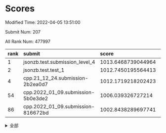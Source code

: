 # Scores

Modified Time: 2022-04-05 13:51:00

Submit Num: 207

All Rank Num: 477997

| rank |               submit               |       score        |       sigma        | pk_num |
| :--- | :--------------------------------- | :----------------- | :----------------- | :----- |
| 1    | jsonzb.test.submission_level_4     | 1013.6468739044964 | 0.8351694031814212 | 9239   |
| 2    | jsonzb.test.test_1                 | 1012.7450195564413 | 0.8483462859873594 | 9234   |
| 4    | cpp.21_12_24.submission-2b2ea0d7   | 1012.1719218202423 | 0.7919725108023196 | 9235   |
| 54   | cpp.2022_01_09.submission-5b0e3de2 | 1006.039326727214  | 0.7142609269640904 | 9238   |
| 86   | cpp.2022_01_09.submission-816672bd | 1002.8438289697741 | 0.7106789650332294 | 9232   |


<details>
<summary>全部</summary>

| rank |                 submit                 |       score        |       sigma        | pk_num |
| :--- | :------------------------------------- | :----------------- | :----------------- | :----- |
| 1    | jsonzb.test.submission_level_4         | 1013.6468739044964 | 0.8351694031814212 | 9239   |
| 2    | jsonzb.test.test_1                     | 1012.7450195564413 | 0.8483462859873594 | 9234   |
| 3    | gobigger.level_3.submission_level_3_10 | 1012.4317153976787 | 0.7744470722096966 | 9240   |
| 4    | cpp.21_12_24.submission-2b2ea0d7       | 1012.1719218202423 | 0.7919725108023196 | 9235   |
| 5    | gobigger.level_3.submission_level_3_7  | 1011.7345665990069 | 0.7753014014013124 | 9235   |
| 6    | gobigger.level_3.submission_level_3_39 | 1011.7010057821897 | 0.7559328431863059 | 9237   |
| 7    | gobigger.level_3.submission_level_3_48 | 1011.5617989052041 | 0.774495659762366  | 9242   |
| 8    | gobigger.level_3.submission_level_3_36 | 1011.3389492420804 | 0.7640458959477229 | 9233   |
| 9    | gobigger.level_3.submission_level_3_12 | 1011.3053764919965 | 0.798073024157237  | 9240   |
| 10   | gobigger.level_3.submission_level_3_43 | 1011.1923713311645 | 0.7910417033364671 | 9235   |
| 11   | gobigger.level_3.submission_level_3_13 | 1011.1795110414809 | 0.7809117630443105 | 9242   |
| 12   | gobigger.level_3.submission_level_3_21 | 1011.0956584683108 | 0.7502258082116966 | 9233   |
| 13   | gobigger.level_3.submission_level_3_22 | 1010.8973017596295 | 0.7608402879874459 | 9236   |
| 14   | gobigger.level_3.submission_level_3_5  | 1010.8787758438061 | 0.7787628938914521 | 9233   |
| 15   | gobigger.level_3.submission_level_3_19 | 1010.8733838434053 | 0.7754712135277846 | 9243   |
| 16   | gobigger.level_3.submission_level_3_42 | 1010.8388471031969 | 0.7658603307828643 | 9235   |
| 17   | gobigger.level_3.submission_level_3_4  | 1010.8336577599366 | 0.7626131017520463 | 9237   |
| 18   | gobigger.level_3.submission_level_3_16 | 1010.7216868532873 | 0.7672064105393771 | 9237   |
| 19   | gobigger.level_3.submission_level_3_8  | 1010.7207043589791 | 0.7738468802115018 | 9239   |
| 20   | gobigger.level_3.submission_level_3_11 | 1010.7053439518245 | 0.7552842844687834 | 9236   |
| 21   | gobigger.level_3.submission_level_3_17 | 1010.6269728096821 | 0.7534966816023355 | 9236   |
| 22   | gobigger.level_3.submission_level_3_20 | 1010.5438777648183 | 0.7462905677685848 | 9237   |
| 23   | gobigger.level_3.submission_level_3_2  | 1010.3926026795127 | 0.782222213295253  | 9234   |
| 24   | gobigger.level_3.submission_level_3_35 | 1010.3837759890502 | 0.766434904882309  | 9240   |
| 25   | gobigger.level_3.submission_level_3_25 | 1010.2670313663806 | 0.7514253843851937 | 9240   |
| 26   | gobigger.level_3.submission_level_3_41 | 1010.1616379388473 | 0.7887491867624372 | 9228   |
| 27   | gobigger.level_3.submission_level_3_49 | 1010.1607207333417 | 0.772408791485457  | 9234   |
| 28   | gobigger.level_3.submission_level_3_29 | 1010.1144850812965 | 0.7725268126115625 | 9231   |
| 29   | gobigger.level_3.submission_level_3_14 | 1010.105973038148  | 0.7598595775593696 | 9241   |
| 30   | gobigger.level_3.submission_level_3_26 | 1009.9695653216522 | 0.7556869632602968 | 9229   |
| 31   | gobigger.level_3.submission_level_3_18 | 1009.960237886793  | 0.7517219982375419 | 9238   |
| 32   | gobigger.level_3.submission_level_3_31 | 1009.9504868816692 | 0.7651084761668572 | 9236   |
| 33   | gobigger.level_3.submission_level_3_47 | 1009.9169497248581 | 0.7655660472164211 | 9237   |
| 34   | gobigger.level_3.submission_level_3_40 | 1009.8926019039425 | 0.7690518314418394 | 9237   |
| 35   | gobigger.level_3.submission_level_3_1  | 1009.8439086089357 | 0.7575023431283838 | 9233   |
| 36   | gobigger.level_3.submission_level_3_28 | 1009.7521412827215 | 0.731622674558348  | 9235   |
| 37   | gobigger.level_3.submission_level_3_45 | 1009.7211991494911 | 0.740794341053274  | 9238   |
| 38   | gobigger.level_3.submission_level_3_37 | 1009.7205405059433 | 0.7615619191777944 | 9237   |
| 39   | gobigger.level_3.submission_level_3_0  | 1009.7149817410482 | 0.7774989545491713 | 9237   |
| 40   | gobigger.level_3.submission_level_3_27 | 1009.689033548871  | 0.7820393882277896 | 9234   |
| 41   | gobigger.level_3.submission_level_3_46 | 1009.5934090429109 | 0.7468779019628631 | 9235   |
| 42   | gobigger.level_3.submission_level_3_32 | 1009.5662542665929 | 0.7565965148278494 | 9237   |
| 43   | gobigger.level_3.submission_level_3_38 | 1009.4299233920227 | 0.7508696726273482 | 9232   |
| 44   | gobigger.level_3.submission_level_3_44 | 1009.2046869361977 | 0.7500886760221677 | 9237   |
| 45   | gobigger.level_3.submission_level_3_3  | 1009.1759886307071 | 0.7394889081492827 | 9235   |
| 46   | gobigger.level_3.submission_level_3_6  | 1009.0963683238901 | 0.7550723652848126 | 9239   |
| 47   | gobigger.level_3.submission_level_3_15 | 1009.0048779053602 | 0.7694302737927055 | 9236   |
| 48   | gobigger.level_3.submission_level_3_9  | 1008.9354771933299 | 0.7556841401242471 | 9234   |
| 49   | gobigger.level_3.submission_level_3_23 | 1008.922356527252  | 0.7477096716851498 | 9236   |
| 50   | gobigger.level_3.submission_level_3_24 | 1008.9063571720583 | 0.7318161272558003 | 9235   |
| 51   | gobigger.level_3.submission_level_3_34 | 1007.7352222118125 | 0.7562514065672461 | 9236   |
| 52   | gobigger.level_3.submission_level_3_33 | 1007.5541205487314 | 0.7364569096761941 | 9232   |
| 53   | gobigger.level_3.submission_level_3_30 | 1007.2419018425388 | 0.7358049679562407 | 9233   |
| 54   | cpp.2022_01_09.submission-5b0e3de2     | 1006.039326727214  | 0.7142609269640904 | 9238   |
| 55   | gobigger.level_1.submission_level_1_24 | 1004.6159852312104 | 0.7224913951276033 | 9239   |
| 56   | gobigger.level_1.submission_level_1_3  | 1004.5653110235111 | 0.7298765065663406 | 9233   |
| 57   | gobigger.level_1.submission_level_1_34 | 1004.1744601290878 | 0.7167343696299109 | 9240   |
| 58   | gobigger.level_1.submission_level_1_0  | 1004.0577812668125 | 0.7269340510235542 | 9235   |
| 59   | gobigger.level_1.submission_level_1_29 | 1004.007394225638  | 0.7173430250112794 | 9241   |
| 60   | gobigger.level_1.submission_level_1_26 | 1003.9796182896488 | 0.7155362927539384 | 9234   |
| 61   | gobigger.level_1.submission_level_1_23 | 1003.976617210401  | 0.7195438498325202 | 9236   |
| 62   | gobigger.level_1.submission_level_1_42 | 1003.9430348554821 | 0.6997733854511781 | 9238   |
| 63   | gobigger.level_1.submission_level_1_40 | 1003.8190514422065 | 0.7065699973570412 | 9239   |
| 64   | gobigger.level_1.submission_level_1_32 | 1003.7774493315226 | 0.7206719552851026 | 9235   |
| 65   | gobigger.level_1.submission_level_1_22 | 1003.7306392863826 | 0.71153225059216   | 9238   |
| 66   | gobigger.level_1.submission_level_1_13 | 1003.6598436538368 | 0.7228303097002713 | 9242   |
| 67   | gobigger.level_1.submission_level_1_43 | 1003.6413241363981 | 0.7080079339041983 | 9229   |
| 68   | gobigger.level_1.submission_level_1_17 | 1003.5192381170183 | 0.7045668856955447 | 9242   |
| 69   | gobigger.level_1.submission_level_1_36 | 1003.509605342665  | 0.7239619763740962 | 9239   |
| 70   | gobigger.level_1.submission_level_1_16 | 1003.3510863566337 | 0.728989195030969  | 9237   |
| 71   | gobigger.level_1.submission_level_1_21 | 1003.342314031779  | 0.71286030873247   | 9237   |
| 72   | gobigger.level_1.submission_level_1_28 | 1003.3302569686141 | 0.7165917568261913 | 9234   |
| 73   | gobigger.level_1.submission_level_1_30 | 1003.3146539216025 | 0.7095315455734388 | 9237   |
| 74   | gobigger.level_1.submission_level_1_35 | 1003.2413477121592 | 0.7192375921500173 | 9241   |
| 75   | gobigger.level_1.submission_level_1_25 | 1003.2383413338781 | 0.7257532905196882 | 9235   |
| 76   | gobigger.level_1.submission_level_1_37 | 1003.2235539930374 | 0.6999961932172316 | 9236   |
| 77   | gobigger.level_1.submission_level_1_6  | 1003.1644354232179 | 0.7286789676604299 | 9236   |
| 78   | gobigger.level_1.submission_level_1_45 | 1003.1528300453251 | 0.7117845175512898 | 9235   |
| 79   | gobigger.level_1.submission_level_1_39 | 1003.1494254501763 | 0.7199430435795321 | 9239   |
| 80   | gobigger.level_1.submission_level_1_33 | 1003.1396276840393 | 0.7221065020297527 | 9237   |
| 81   | gobigger.level_1.submission_level_1_46 | 1003.1342372714942 | 0.7133558171867044 | 9233   |
| 82   | gobigger.level_1.submission_level_1_1  | 1003.0433340543862 | 0.7035893268111467 | 9233   |
| 83   | gobigger.level_1.submission_level_1_41 | 1002.9318338885059 | 0.7179415299426394 | 9235   |
| 84   | gobigger.level_1.submission_level_1_11 | 1002.9239771193094 | 0.7205214831999964 | 9239   |
| 85   | gobigger.level_1.submission_level_1_15 | 1002.8998855989169 | 0.7065176352159303 | 9235   |
| 86   | cpp.2022_01_09.submission-816672bd     | 1002.8438289697741 | 0.7106789650332294 | 9232   |
| 87   | gobigger.level_1.submission_level_1_2  | 1002.7701022247968 | 0.718518478538643  | 9235   |
| 88   | gobigger.level_1.submission_level_1_47 | 1002.7592069225487 | 0.7185536397895911 | 9235   |
| 89   | gobigger.level_1.submission_level_1_48 | 1002.7263001020787 | 0.7145845536229444 | 9239   |
| 90   | gobigger.level_1.submission_level_1_10 | 1002.7133762910265 | 0.7101500600715065 | 9235   |
| 91   | gobigger.level_1.submission_level_1_20 | 1002.7021117993696 | 0.7169235095545761 | 9237   |
| 92   | gobigger.level_1.submission_level_1_18 | 1002.6733681346859 | 0.7155549551266415 | 9233   |
| 93   | gobigger.level_1.submission_level_1_38 | 1002.6531308950399 | 0.6986626189294576 | 9240   |
| 94   | gobigger.level_1.submission_level_1_31 | 1002.6463472318538 | 0.7220354177339734 | 9236   |
| 95   | gobigger.level_1.submission_level_1_7  | 1002.6218663925966 | 0.7057140237237451 | 9240   |
| 96   | gobigger.level_1.submission_level_1_4  | 1002.6102340950102 | 0.7143496803306075 | 9237   |
| 97   | gobigger.level_1.submission_level_1_9  | 1002.583609078325  | 0.7076909813426917 | 9238   |
| 98   | gobigger.level_1.submission_level_1_19 | 1002.3970493028839 | 0.7070590730746522 | 9234   |
| 99   | gobigger.level_1.submission_level_1_8  | 1002.1813238026355 | 0.7226563664342247 | 9230   |
| 100  | gobigger.level_1.submission_level_1_49 | 1002.0867749223208 | 0.7184166637585985 | 9236   |
| 101  | gobigger.level_1.submission_level_1_44 | 1002.0769356629529 | 0.7195200572411236 | 9243   |
| 102  | gobigger.level_1.submission_level_1_14 | 1002.0627255352904 | 0.708925711391954  | 9237   |
| 103  | gobigger.level_1.submission_level_1_5  | 1001.9594527910216 | 0.7189180990432544 | 9233   |
| 104  | gobigger.level_1.submission_level_1_27 | 1001.842613582851  | 0.7048814844126727 | 9237   |
| 105  | gobigger.level_1.submission_level_1_12 | 1001.2212575852612 | 0.7080988825753618 | 9239   |
| 106  | gobigger.random.submission_random_39   | 997.1756901388935  | 0.7086675667339957 | 9236   |
| 107  | gobigger.random.submission_random_35   | 997.1431293283041  | 0.7118525037412647 | 9242   |
| 108  | gobigger.random.submission_random_3    | 997.0008566249769  | 0.7008084983369962 | 9233   |
| 109  | gobigger.random.submission_random_12   | 996.856307319451   | 0.7018730037274695 | 9240   |
| 110  | gobigger.random.submission_random_27   | 996.8348995681077  | 0.7043842231436811 | 9238   |
| 111  | gobigger.random.submission_random_23   | 996.8192513236586  | 0.7019680758865471 | 9242   |
| 112  | gobigger.random.submission_random_14   | 996.7507772467694  | 0.7026764689510057 | 9236   |
| 113  | gobigger.random.submission_random_8    | 996.7321864026022  | 0.7106592923778222 | 9238   |
| 114  | gobigger.random.submission_random_41   | 996.7173117502496  | 0.725776602345531  | 9235   |
| 115  | gobigger.random.submission_random_20   | 996.6586635709208  | 0.700559938138581  | 9240   |
| 116  | gobigger.random.submission_random_2    | 996.5664497844111  | 0.6999277023667094 | 9241   |
| 117  | gobigger.random.submission_random_13   | 996.5312532307846  | 0.7040018725809615 | 9236   |
| 118  | gobigger.random.submission_random_37   | 996.5148442160187  | 0.7160344080410316 | 9241   |
| 119  | gobigger.random.submission_random_10   | 996.4194966612059  | 0.7072700080436851 | 9241   |
| 120  | gobigger.random.submission_random_6    | 996.391264992146   | 0.7090777413878517 | 9237   |
| 121  | gobigger.random.submission_random_19   | 996.3622637918685  | 0.6990726418497786 | 9237   |
| 122  | gobigger.random.submission_random_43   | 996.3510467415762  | 0.7003935422412859 | 9238   |
| 123  | gobigger.random.submission_random_1    | 996.3397949786474  | 0.7176265101585418 | 9239   |
| 124  | gobigger.random.submission_random_24   | 996.3138608745978  | 0.7078377746815285 | 9240   |
| 125  | gobigger.random.submission_random_32   | 996.3064248810347  | 0.7004368457904957 | 9243   |
| 126  | gobigger.random.submission_random_11   | 996.3057999878736  | 0.6960633984339707 | 9240   |
| 127  | gobigger.random.submission_random_38   | 996.2887902367963  | 0.7124485865950907 | 9239   |
| 128  | gobigger.random.submission_random_31   | 996.2777270386906  | 0.7098983445584979 | 9236   |
| 129  | gobigger.random.submission_random_22   | 996.2320843545027  | 0.711691900646734  | 9239   |
| 130  | gobigger.random.submission_random_36   | 996.2135921074722  | 0.7067008191190788 | 9236   |
| 131  | gobigger.random.submission_random_4    | 996.1872609278744  | 0.7072683981996463 | 9236   |
| 132  | gobigger.random.submission_random_0    | 996.148351261254   | 0.7115857579141662 | 9235   |
| 133  | gobigger.random.submission_random_49   | 996.1400869126711  | 0.6994262666687411 | 9237   |
| 134  | gobigger.random.submission_random_16   | 996.1090645264547  | 0.7082622631234469 | 9236   |
| 135  | gobigger.random.submission_random_25   | 996.0645670083679  | 0.7075453543990841 | 9238   |
| 136  | gobigger.random.submission_random_34   | 996.0039002362353  | 0.716407315147209  | 9236   |
| 137  | gobigger.random.submission_random_26   | 995.9736252677839  | 0.7178331053805308 | 9240   |
| 138  | gobigger.random.submission_random_45   | 995.8363221683892  | 0.7013918727652527 | 9234   |
| 139  | gobigger.random.submission_random_44   | 995.8130930893025  | 0.6988407731993215 | 9238   |
| 140  | gobigger.random.submission_random_18   | 995.7302301288369  | 0.7083046667998724 | 9239   |
| 141  | gobigger.random.submission_random_7    | 995.7264604724948  | 0.7292817518245222 | 9236   |
| 142  | gobigger.random.submission_random_28   | 995.6990098657868  | 0.6896000350653334 | 9237   |
| 143  | gobigger.random.submission_random_42   | 995.6664848565084  | 0.7108789697602332 | 9234   |
| 144  | gobigger.random.submission_random_30   | 995.6219466584696  | 0.719081636964931  | 9234   |
| 145  | gobigger.random.submission_random_17   | 995.5483816739865  | 0.7129898157795941 | 9239   |
| 146  | gobigger.random.submission_random_29   | 995.5277249423332  | 0.7198402891583213 | 9235   |
| 147  | gobigger.random.submission_random_15   | 995.4972282812001  | 0.7025591360786684 | 9238   |
| 148  | gobigger.random.submission_random_5    | 995.4718010919718  | 0.7215461877349355 | 9233   |
| 149  | gobigger.random.submission_random_46   | 995.4048265211507  | 0.7256429157958654 | 9234   |
| 150  | gobigger.random.submission_random_33   | 995.240380416654   | 0.720447503321403  | 9236   |
| 151  | gobigger.random.submission_random_9    | 995.1864692604167  | 0.7118026061856727 | 9239   |
| 152  | gobigger.random.submission_random_40   | 995.159752856733   | 0.7212893517535259 | 9236   |
| 153  | gobigger.random.submission_random_21   | 995.1136335630993  | 0.7035321845833727 | 9235   |
| 154  | gobigger.random.submission_random_48   | 994.8526330047183  | 0.7219544682094872 | 9230   |
| 155  | gobigger.random.submission_random_47   | 994.4142432577154  | 0.7192893508983048 | 9239   |
| 156  | gobigger.level_2.submission_level_2_26 | 994.0141000002668  | 0.7369717801570024 | 9234   |
| 157  | gobigger.level_2.submission_level_2_28 | 993.9318928156307  | 0.722357030531323  | 9237   |
| 158  | gobigger.level_2.submission_level_2_0  | 993.849513659739   | 0.7361167253878742 | 9239   |
| 159  | gobigger.level_2.submission_level_2_18 | 993.5634062714417  | 0.7182407163085949 | 9238   |
| 160  | gobigger.level_2.submission_level_2_6  | 993.3593094639298  | 0.7323998095067497 | 9234   |
| 161  | gobigger.level_2.submission_level_2_11 | 993.3067467156488  | 0.7464256615310227 | 9233   |
| 162  | gobigger.level_2.submission_level_2_43 | 993.3020291612542  | 0.7308944755230298 | 9238   |
| 163  | gobigger.level_2.submission_level_2_5  | 993.2650888053996  | 0.7337376369472067 | 9240   |
| 164  | gobigger.level_2.submission_level_2_12 | 993.2516740739369  | 0.7188989857037512 | 9236   |
| 165  | gobigger.level_2.submission_level_2_39 | 993.1847760325129  | 0.7578503007032064 | 9235   |
| 166  | gobigger.level_2.submission_level_2_10 | 993.0018791973656  | 0.7293686354966639 | 9233   |
| 167  | gobigger.level_2.submission_level_2_35 | 992.970195786038   | 0.7299016123247305 | 9241   |
| 168  | gobigger.level_2.submission_level_2_13 | 992.9456140468875  | 0.7560616683787188 | 9237   |
| 169  | gobigger.level_2.submission_level_2_44 | 992.8642701021766  | 0.7407782219585617 | 9236   |
| 170  | gobigger.level_2.submission_level_2_37 | 992.846087340488   | 0.7346071780002202 | 9240   |
| 171  | gobigger.level_2.submission_level_2_24 | 992.8290230477484  | 0.7215280923231587 | 9235   |
| 172  | gobigger.level_2.submission_level_2_2  | 992.7574525730741  | 0.7436231639014658 | 9241   |
| 173  | gobigger.level_2.submission_level_2_4  | 992.6400053642633  | 0.7447171934030977 | 9238   |
| 174  | gobigger.level_2.submission_level_2_29 | 992.4358190101502  | 0.738085929242048  | 9239   |
| 175  | gobigger.level_2.submission_level_2_8  | 992.4018856125836  | 0.7583549141120194 | 9239   |
| 176  | gobigger.level_2.submission_level_2_7  | 992.3794050103774  | 0.7271286505545733 | 9236   |
| 177  | gobigger.level_2.submission_level_2_16 | 992.3177769574881  | 0.7162518369780639 | 9229   |
| 178  | gobigger.level_2.submission_level_2_34 | 992.210949277526   | 0.7392897573794865 | 9241   |
| 179  | gobigger.level_2.submission_level_2_42 | 992.2099713435811  | 0.730318420329428  | 9242   |
| 180  | gobigger.level_2.submission_level_2_22 | 992.1946364281972  | 0.7282945676842226 | 9239   |
| 181  | gobigger.level_2.submission_level_2_23 | 992.1562522975624  | 0.7390187505206425 | 9233   |
| 182  | gobigger.level_2.submission_level_2_49 | 992.0015655260287  | 0.7468482689692305 | 9238   |
| 183  | gobigger.level_2.submission_level_2_27 | 991.984459064539   | 0.7504338693882663 | 9234   |
| 184  | gobigger.level_2.submission_level_2_19 | 991.9657661078884  | 0.727376494691823  | 9238   |
| 185  | gobigger.level_2.submission_level_2_47 | 991.941310219029   | 0.7485143506428765 | 9236   |
| 186  | gobigger.level_2.submission_level_2_15 | 991.9264794100175  | 0.7265578134987815 | 9239   |
| 187  | gobigger.level_2.submission_level_2_45 | 991.9221599238308  | 0.7658494807767331 | 9234   |
| 188  | gobigger.level_2.submission_level_2_20 | 991.9141521094211  | 0.7361646878306755 | 9238   |
| 189  | gobigger.level_2.submission_level_2_9  | 991.9086854273229  | 0.7257846604746022 | 9238   |
| 190  | gobigger.level_2.submission_level_2_33 | 991.8739255768323  | 0.7561300585447303 | 9239   |
| 191  | gobigger.level_2.submission_level_2_40 | 991.7022488355191  | 0.7449577256407764 | 9242   |
| 192  | gobigger.level_2.submission_level_2_41 | 991.551712004963   | 0.7471091464267463 | 9238   |
| 193  | gobigger.level_2.submission_level_2_31 | 991.5427079085897  | 0.7665851471888165 | 9239   |
| 194  | gobigger.level_2.submission_level_2_25 | 991.3446894607107  | 0.7490012052605812 | 9236   |
| 195  | gobigger.level_2.submission_level_2_17 | 991.3254699611215  | 0.7480827022382726 | 9234   |
| 196  | gobigger.level_2.submission_level_2_14 | 991.287731636843   | 0.7374208161622101 | 9237   |
| 197  | gobigger.level_2.submission_level_2_46 | 991.2723186270456  | 0.7515321634524775 | 9238   |
| 198  | gobigger.level_2.submission_level_2_30 | 991.1635810550213  | 0.760816153981867  | 9234   |
| 199  | gobigger.level_2.submission_level_2_38 | 991.1147603597549  | 0.7511911777872636 | 9235   |
| 200  | gobigger.level_2.submission_level_2_21 | 991.0290838718915  | 0.7459516924988919 | 9232   |
| 201  | gobigger.level_2.submission_level_2_32 | 990.9788645798521  | 0.7619765327134616 | 9233   |
| 202  | gobigger.level_2.submission_level_2_1  | 990.9749500735338  | 0.7727032834707832 | 9234   |
| 203  | gobigger.level_2.submission_level_2_3  | 990.9606852115703  | 0.7628387785950846 | 9238   |
| 204  | gobigger.level_2.submission_level_2_48 | 990.3844819929227  | 0.747429659339085  | 9234   |
| 205  | gobigger.level_2.submission_level_2_36 | 990.2774903813888  | 0.7737419037346219 | 9232   |
| 206  | gobigger.none.submission_none_0        | 977.7675061639718  | 1.4134777619187802 | 9237   |
| 207  | gobigger.none.submission_none_1        | 976.6818475173434  | 1.4237012742886415 | 9241   |

</details>